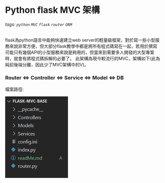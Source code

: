 # Python flask MVC 架構
###### tags: `python` `MVC` `flask` `router` `ORM`
flask為python語言中能夠快速建立web server的輕量級框架，對於寫一些小型服務來說非常方便，但大部分flask教學中都是將所有程式碼寫在一起，若用於撰寫可能只有幾個API的小型服務來說是夠用的，但當來到需要多人開發的大型專案時，就會有將程式碼拆解的必要了。
此架構為現今較流行的MVC，架構如下(此為純前後端分離，因此少了MVC架構中的V)。

### Router <=> Controller <=> Service <=> Model <=> DB
檔案路徑:

![1](https://github.com/francischi/flask-MVC/blob/master/pic/6-21.PNG?raw=true)
